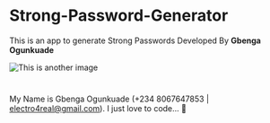 # Strong-Password-Generator
This is an app to generate Strong Passwords Developed By **Gbenga Ogunkuade**

![This is another image](https://github.com/gbengaogunkuade/ems/blob/main/STRONG-PASSWORD.png)

#
My Name is Gbenga Ogunkuade (+234 8067647853 | electro4real@gmail.com).
I just love to code... 🙂

